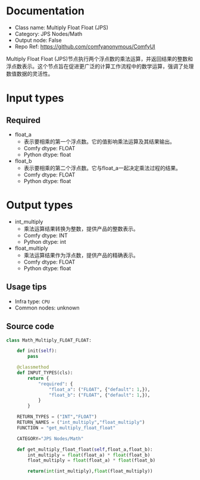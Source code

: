 
# Documentation
- Class name: Multiply Float Float (JPS)
- Category: JPS Nodes/Math
- Output node: False
- Repo Ref: https://github.com/comfyanonymous/ComfyUI

Multiply Float Float (JPS)节点执行两个浮点数的乘法运算，并返回结果的整数和浮点数表示。这个节点旨在促进更广泛的计算工作流程中的数学运算，强调了处理数值数据的灵活性。

# Input types
## Required
- float_a
    - 表示要相乘的第一个浮点数。它的值影响乘法运算及其结果输出。
    - Comfy dtype: FLOAT
    - Python dtype: float
- float_b
    - 表示要相乘的第二个浮点数。它与float_a一起决定乘法过程的结果。
    - Comfy dtype: FLOAT
    - Python dtype: float

# Output types
- int_multiply
    - 乘法运算结果转换为整数，提供产品的整数表示。
    - Comfy dtype: INT
    - Python dtype: int
- float_multiply
    - 乘法运算结果作为浮点数，提供产品的精确表示。
    - Comfy dtype: FLOAT
    - Python dtype: float


## Usage tips
- Infra type: `CPU`
- Common nodes: unknown


## Source code
```python
class Math_Multiply_FLOAT_FLOAT:

    def init(self):
        pass

    @classmethod
    def INPUT_TYPES(cls):
        return {
            "required": {
                "float_a": ("FLOAT", {"default": 1,}),
                "float_b": ("FLOAT", {"default": 1,}),
            }
        }

    RETURN_TYPES = ("INT","FLOAT")
    RETURN_NAMES = ("int_multiply","float_multiply")
    FUNCTION = "get_multiply_float_float"

    CATEGORY="JPS Nodes/Math"

    def get_multiply_float_float(self,float_a,float_b):
        int_multiply = float(float_a) * float(float_b)
        float_multiply = float(float_a) * float(float_b)

        return(int(int_multiply),float(float_multiply))

```
